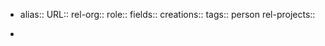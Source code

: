 - alias::
  URL::
  rel-org::
  role::
  fields::
  creations:: 
  tags:: person
  rel-projects::
  
-